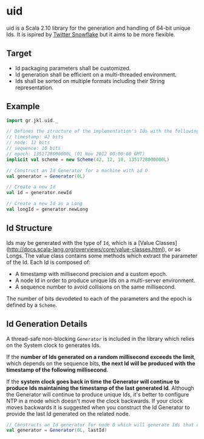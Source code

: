 uid
===

uid is a Scala 2.10 library for the generation and handling of 64-bit unique Ids. 
It is ispired by [Twitter Snowflake](https://github.com/twitter/snowflake "Twitter Snowflake") 
but it aims to be more flexible.

Target
------
* Id packaging parameters shall be customized. 
* Id generation shall be efficient on a multi-threaded environment.
* Ids shall be sorted on multiple formats including their String representation.
 
Example
-------

```scala
import gr.jkl.uid._

// Defines the structure of the implementation's Ids with the following parameters:
// timestamp: 42 bits
// node: 12 bits
// sequence: 10 bits
// epoch: 1351728000000L (01 Nov 2012 00:00:00 GMT)
implicit val scheme = new Scheme(42, 12, 10, 1351728000000L)

// Construct an Id Generator for a machine with id O
val generator = Generator(0L)

// Create a new Id
val id = generator.newId

// Create a new Id as a Long
val longId = generator.newLong
```

Id Structure
------------
Ids may be generated with the type of `Id`, which is a [Value Classes]
(http://docs.scala-lang.org/overviews/core/value-classes.html), or as Longs. 
The value class contains some methods which extract the parameter of  the Id. 
Each Id is composed of:
* A timestamp with millisecond precision and a custom epoch.
* A node Id in order to produce unique Ids on a multi-server environment.
* A sequence number to avoid collisions on the same millisecond.

The number of bits devodeted to each of the parameters and the epoch is defined
by a `Scheme`.

Id Generation Details
---------------------
A thread-safe non-blocking `Generator` is included in the library which relies 
on the System clock to generates Ids. 

If the **number of Ids generated on a random millisecond exceeds the limit**, 
which depends on the sequence bits, **the next Id will be produced with the  
timestamp of the following millisecond**. 

If the **system clock goes back in time the Generator will continue to produce 
Ids maintaining the timestamp of the last generated Id**. Although the Generator
will continue to produce unique Ids, it's better to configure NTP in a mode which
doesn't move the clock backwards. If your clock moves backwards it is
suggested when you construct the Id Generator to provide the last Id generated
on the related node.
 ```scala
 // Constructs an Id generator for node 0 which will generate Ids that come after the lastId
 val generator = Generator(0L, lastId)
 ```